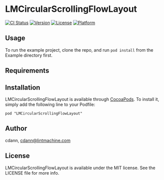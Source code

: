 # LMCircularScrollingFlowLayout

[![CI Status](http://img.shields.io/travis/cdann/LMCircularScrollingFlowLayout.svg?style=flat)](https://travis-ci.org/cdann/LMCircularScrollingFlowLayout)
[![Version](https://img.shields.io/cocoapods/v/LMCircularScrollingFlowLayout.svg?style=flat)](http://cocoadocs.org/docsets/LMCircularScrollingFlowLayout)
[![License](https://img.shields.io/cocoapods/l/LMCircularScrollingFlowLayout.svg?style=flat)](http://cocoadocs.org/docsets/LMCircularScrollingFlowLayout)
[![Platform](https://img.shields.io/cocoapods/p/LMCircularScrollingFlowLayout.svg?style=flat)](http://cocoadocs.org/docsets/LMCircularScrollingFlowLayout)

## Usage

To run the example project, clone the repo, and run `pod install` from the Example directory first.

## Requirements

## Installation

LMCircularScrollingFlowLayout is available through [CocoaPods](http://cocoapods.org). To install
it, simply add the following line to your Podfile:

    pod "LMCircularScrollingFlowLayout"

## Author

cdann, cdann@lintmachine.com

## License

LMCircularScrollingFlowLayout is available under the MIT license. See the LICENSE file for more info.

